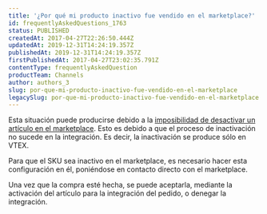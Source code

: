 ```yaml
---
title: '¿Por qué mi producto inactivo fue vendido en el marketplace?'
id: frequentlyAskedQuestions_1763
status: PUBLISHED
createdAt: 2017-04-27T22:26:50.444Z
updatedAt: 2019-12-31T14:24:19.357Z
publishedAt: 2019-12-31T14:24:19.357Z
firstPublishedAt: 2017-04-27T23:02:35.791Z
contentType: frequentlyAskedQuestion
productTeam: Channels
author: authors_3
slug: por-que-mi-producto-inactivo-fue-vendido-en-el-marketplace
legacySlug: por-que-mi-producto-inactivo-fue-vendido-en-el-marketplace
---
```


Esta situación puede producirse debido a la [imposibilidad de desactivar un artículo en el marketplace](/es/faq/por-que-el-producto-no-inactiva-en-el-marketplace). Esto es debido a que el proceso de inactivación no sucede en la integración. Es decir, la inactivación se produce sólo en VTEX.

Para que el SKU sea inactivo en el marketplace, es necesario hacer esta configuración en él, poniéndose en contacto directo con el marketplace.

Una vez que la compra esté hecha, se puede aceptarla, mediante la activación del artículo para la integración del pedido, o denegar la integración.

